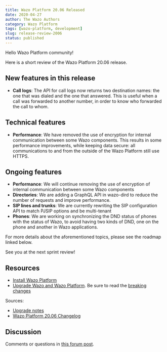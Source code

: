 ```yaml
---
title: Wazo Platform 20.06 Released
date: 2020-04-27
author: The Wazo Authors
category: Wazo Platform
tags: [wazo-platform, development]
slug: release-review-2006
status: published
---
```


Hello Wazo Platform community!

Here is a short review of the Wazo Platform 20.06 release.

## New features in this release

- **Call logs**: The API for call logs now returns two destination names: the one that was dialed and the one that answered. This is useful when a call was forwarded to another number, in order to know who forwarded the call to whom.

## Technical features

- **Performance**: We have removed the use of encryption for internal communication between some Wazo components. This results in some performance improvements, while keeping data secure: all communications to and from the outside of the Wazo Platform still use HTTPS.

## Ongoing features

- **Performance**: We will continue removing the use of encryption of internal communication between some Wazo components
- **Directories**: We are adding a GraphQL API in wazo-dird to reduce the number of requests and improve performance.
- **SIP lines and trunks**: We are currently rewriting the SIP configuration API to match PJSIP options and be multi-tenant
- **Phones**: We are working on synchronizing the DND status of phones with the status of Wazo, to avoid having two kinds of DND, one on the phone and another in Wazo applications.

For more details about the aforementioned topics, please see the roadmap linked below.

See you at the next sprint review!

## Resources

- [Install Wazo Platform](/uc-doc/installation/install-system)
- [Upgrade Wazo and Wazo Platform](/uc-doc/upgrade/). Be sure to read the [breaking changes](/uc-doc/upgrade/upgrade_notes#20-06)

Sources:

- [Upgrade notes](/uc-doc/upgrade/upgrade_notes#20-06)
- [Wazo Platform 20.06 Changelog](https://wazo-dev.atlassian.net/issues/?jql=project%3DWAZO%20AND%20fixVersion%3D20.06)

## Discussion

Comments or questions in [this forum post](https://wazo-platform.discourse.group/t/blog-wazo-platform-20-06-released).

